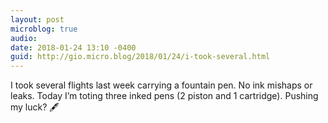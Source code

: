 ```yaml
---
layout: post
microblog: true
audio: 
date: 2018-01-24 13:10 -0400
guid: http://gio.micro.blog/2018/01/24/i-took-several.html
---
```

I took several flights last week carrying a fountain pen. No ink mishaps or leaks. Today I’m toting three inked pens (2 piston  and 1 cartridge). Pushing my luck? 🖋
